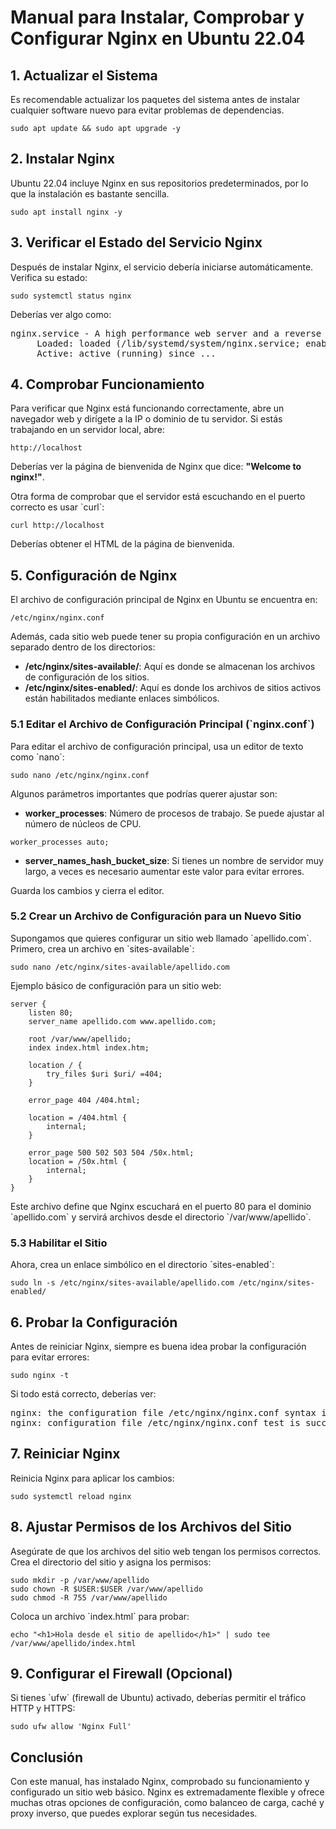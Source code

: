
# Manual para Instalar, Comprobar y Configurar Nginx en Ubuntu 22.04

## 1. Actualizar el Sistema
Es recomendable actualizar los paquetes del sistema antes de instalar cualquier software nuevo para evitar problemas de dependencias.

```
sudo apt update && sudo apt upgrade -y
```

## 2. Instalar Nginx
Ubuntu 22.04 incluye Nginx en sus repositorios predeterminados, por lo que la instalación es bastante sencilla.

```
sudo apt install nginx -y
```

## 3. Verificar el Estado del Servicio Nginx
Después de instalar Nginx, el servicio debería iniciarse automáticamente. Verifica su estado:

```
sudo systemctl status nginx
```

Deberías ver algo como:

<pre>
nginx.service - A high performance web server and a reverse proxy server
     Loaded: loaded (/lib/systemd/system/nginx.service; enabled; vendor preset: enabled)
     Active: active (running) since ...
</pre>

## 4. Comprobar Funcionamiento
Para verificar que Nginx está funcionando correctamente, abre un navegador web y dirígete a la IP o dominio de tu servidor. Si estás trabajando en un servidor local, abre:

```
http://localhost
```

Deberías ver la página de bienvenida de Nginx que dice: **"Welcome to nginx!"**.

Otra forma de comprobar que el servidor está escuchando en el puerto correcto es usar \`curl\`:

```
curl http://localhost
```

Deberías obtener el HTML de la página de bienvenida.

## 5. Configuración de Nginx

El archivo de configuración principal de Nginx en Ubuntu se encuentra en:

```
/etc/nginx/nginx.conf
```

Además, cada sitio web puede tener su propia configuración en un archivo separado dentro de los directorios:

- **/etc/nginx/sites-available/**: Aquí es donde se almacenan los archivos de configuración de los sitios.
- **/etc/nginx/sites-enabled/**: Aquí es donde los archivos de sitios activos están habilitados mediante enlaces simbólicos.

### 5.1 Editar el Archivo de Configuración Principal (\`nginx.conf\`)
Para editar el archivo de configuración principal, usa un editor de texto como \`nano\`:

```
sudo nano /etc/nginx/nginx.conf
```

Algunos parámetros importantes que podrías querer ajustar son:

- **worker_processes**: Número de procesos de trabajo. Se puede ajustar al número de núcleos de CPU.

```nginx
worker_processes auto;
```

- **server_names_hash_bucket_size**: Si tienes un nombre de servidor muy largo, a veces es necesario aumentar este valor para evitar errores.

Guarda los cambios y cierra el editor.

### 5.2 Crear un Archivo de Configuración para un Nuevo Sitio

Supongamos que quieres configurar un sitio web llamado \`apellido.com\`. Primero, crea un archivo en \`sites-available\`:

```
sudo nano /etc/nginx/sites-available/apellido.com
```

Ejemplo básico de configuración para un sitio web:

```nginx
server {
    listen 80;
    server_name apellido.com www.apellido.com;

    root /var/www/apellido;
    index index.html index.htm;

    location / {
        try_files $uri $uri/ =404;
    }

    error_page 404 /404.html;

    location = /404.html {
        internal;
    }

    error_page 500 502 503 504 /50x.html;
    location = /50x.html {
        internal;
    }
}
```

Este archivo define que Nginx escuchará en el puerto 80 para el dominio \`apellido.com\` y servirá archivos desde el directorio \`/var/www/apellido\`.

### 5.3 Habilitar el Sitio

Ahora, crea un enlace simbólico en el directorio \`sites-enabled\`:

```
sudo ln -s /etc/nginx/sites-available/apellido.com /etc/nginx/sites-enabled/
```

## 6. Probar la Configuración

Antes de reiniciar Nginx, siempre es buena idea probar la configuración para evitar errores:

```
sudo nginx -t
```

Si todo está correcto, deberías ver:

<pre>
nginx: the configuration file /etc/nginx/nginx.conf syntax is ok
nginx: configuration file /etc/nginx/nginx.conf test is successful
</pre>

## 7. Reiniciar Nginx

Reinicia Nginx para aplicar los cambios:

```
sudo systemctl reload nginx
```

## 8. Ajustar Permisos de los Archivos del Sitio

Asegúrate de que los archivos del sitio web tengan los permisos correctos. Crea el directorio del sitio y asigna los permisos:

```
sudo mkdir -p /var/www/apellido
sudo chown -R $USER:$USER /var/www/apellido
sudo chmod -R 755 /var/www/apellido
```

Coloca un archivo \`index.html\` para probar:

```
echo "<h1>Hola desde el sitio de apellido</h1>" | sudo tee /var/www/apellido/index.html
```

## 9. Configurar el Firewall (Opcional)

Si tienes \`ufw\` (firewall de Ubuntu) activado, deberías permitir el tráfico HTTP y HTTPS:

```
sudo ufw allow 'Nginx Full'
```

## Conclusión

Con este manual, has instalado Nginx, comprobado su funcionamiento y configurado un sitio web básico. Nginx es extremadamente flexible y ofrece muchas otras opciones de configuración, como balanceo de carga, caché y proxy inverso, que puedes explorar según tus necesidades.
